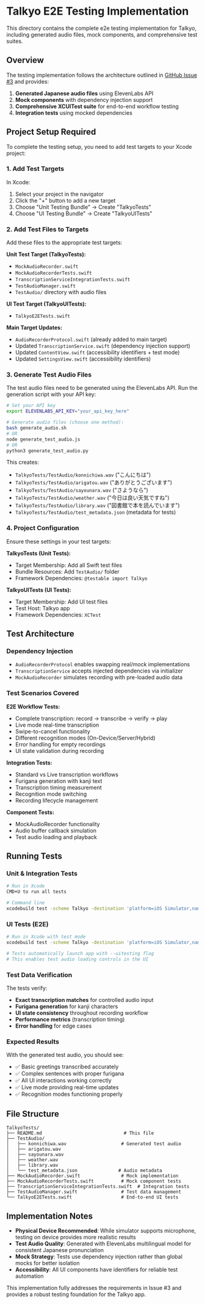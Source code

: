 # Talkyo E2E Testing Implementation

This directory contains the complete e2e testing implementation for Talkyo, including generated audio files, mock components, and comprehensive test suites.

## Overview

The testing implementation follows the architecture outlined in [GitHub Issue #3](https://github.com/johnrees/Talkyo/issues/3) and provides:

1. **Generated Japanese audio files** using ElevenLabs API
2. **Mock components** with dependency injection support  
3. **Comprehensive XCUITest suite** for end-to-end workflow testing
4. **Integration tests** using mocked dependencies

## Project Setup Required

To complete the testing setup, you need to add test targets to your Xcode project:

### 1. Add Test Targets

In Xcode:
1. Select your project in the navigator
2. Click the "+" button to add a new target
3. Choose "Unit Testing Bundle" → Create "TalkyoTests" 
4. Choose "UI Testing Bundle" → Create "TalkyoUITests"

### 2. Add Test Files to Targets

Add these files to the appropriate test targets:

**Unit Test Target (TalkyoTests):**
- `MockAudioRecorder.swift`
- `MockAudioRecorderTests.swift` 
- `TranscriptionServiceIntegrationTests.swift`
- `TestAudioManager.swift`
- `TestAudio/` directory with audio files

**UI Test Target (TalkyoUITests):**
- `TalkyoE2ETests.swift`

**Main Target Updates:**
- `AudioRecorderProtocol.swift` (already added to main target)
- Updated `TranscriptionService.swift` (dependency injection support)
- Updated `ContentView.swift` (accessibility identifiers + test mode)
- Updated `SettingsView.swift` (accessibility identifiers)

### 3. Generate Test Audio Files

The test audio files need to be generated using the ElevenLabs API. Run the generation script with your API key:

```bash
# Set your API key
export ELEVENLABS_API_KEY="your_api_key_here"

# Generate audio files (choose one method):
bash generate_audio.sh
# OR
node generate_test_audio.js  
# OR
python3 generate_test_audio.py
```

This creates:
- `TalkyoTests/TestAudio/konnichiwa.wav` ("こんにちは")
- `TalkyoTests/TestAudio/arigatou.wav` ("ありがとうございます")
- `TalkyoTests/TestAudio/sayounara.wav` ("さようなら")  
- `TalkyoTests/TestAudio/weather.wav` ("今日は良い天気ですね")
- `TalkyoTests/TestAudio/library.wav` ("図書館で本を読んでいます")
- `TalkyoTests/TestAudio/test_metadata.json` (metadata for tests)

### 4. Project Configuration

Ensure these settings in your test targets:

**TalkyoTests (Unit Tests):**
- Target Membership: Add all Swift test files
- Bundle Resources: Add `TestAudio/` folder
- Framework Dependencies: `@testable import Talkyo`

**TalkyoUITests (UI Tests):**
- Target Membership: Add UI test files
- Test Host: Talkyo app
- Framework Dependencies: `XCTest`

## Test Architecture

### Dependency Injection
- `AudioRecorderProtocol` enables swapping real/mock implementations
- `TranscriptionService` accepts injected dependencies via initializer
- `MockAudioRecorder` simulates recording with pre-loaded audio data

### Test Scenarios Covered

**E2E Workflow Tests:**
- Complete transcription: record → transcribe → verify → play
- Live mode real-time transcription  
- Swipe-to-cancel functionality
- Different recognition modes (On-Device/Server/Hybrid)
- Error handling for empty recordings
- UI state validation during recording

**Integration Tests:**
- Standard vs Live transcription workflows
- Furigana generation with kanji text
- Transcription timing measurement
- Recognition mode switching
- Recording lifecycle management

**Component Tests:**
- MockAudioRecorder functionality
- Audio buffer callback simulation
- Test audio loading and playback

## Running Tests

### Unit & Integration Tests
```bash
# Run in Xcode
CMD+U to run all tests

# Command line
xcodebuild test -scheme Talkyo -destination 'platform=iOS Simulator,name=iPhone 15'
```

### UI Tests (E2E)
```bash
# Run in Xcode with test mode
xcodebuild test -scheme Talkyo -destination 'platform=iOS Simulator,name=iPhone 15' -only-testing:TalkyoUITests

# Tests automatically launch app with --uitesting flag
# This enables test audio loading controls in the UI
```

### Test Data Verification

The tests verify:
- **Exact transcription matches** for controlled audio input
- **Furigana generation** for kanji characters  
- **UI state consistency** throughout recording workflow
- **Performance metrics** (transcription timing)
- **Error handling** for edge cases

### Expected Results

With the generated test audio, you should see:
- ✅ Basic greetings transcribed accurately
- ✅ Complex sentences with proper furigana
- ✅ All UI interactions working correctly
- ✅ Live mode providing real-time updates
- ✅ Recognition modes functioning properly

## File Structure

```
TalkyoTests/
├── README.md                              # This file
├── TestAudio/
│   ├── konnichiwa.wav                    # Generated test audio
│   ├── arigatou.wav
│   ├── sayounara.wav  
│   ├── weather.wav
│   ├── library.wav
│   └── test_metadata.json               # Audio metadata
├── MockAudioRecorder.swift               # Mock implementation
├── MockAudioRecorderTests.swift          # Mock component tests  
├── TranscriptionServiceIntegrationTests.swift  # Integration tests
├── TestAudioManager.swift                # Test data management
└── TalkyoE2ETests.swift                  # End-to-end UI tests
```

## Implementation Notes

- **Physical Device Recommended**: While simulator supports microphone, testing on device provides more realistic results
- **Test Audio Quality**: Generated with ElevenLabs multilingual model for consistent Japanese pronunciation
- **Mock Strategy**: Tests use dependency injection rather than global mocks for better isolation
- **Accessibility**: All UI components have identifiers for reliable test automation

This implementation fully addresses the requirements in Issue #3 and provides a robust testing foundation for the Talkyo app.